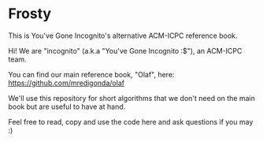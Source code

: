 # Frosty
This is You've Gone Incognito's alternative ACM-ICPC reference book.

Hi! We are "incognito" (a.k.a "You've Gone Incognito :$"), an ACM-ICPC team.

You can find our main reference book, "Olaf", here: https://github.com/mredigonda/olaf

We'll use this repository for short algorithms that we don't need on the main book but are useful to have at hand.

Feel free to read, copy and use the code here and ask questions if you may :)
